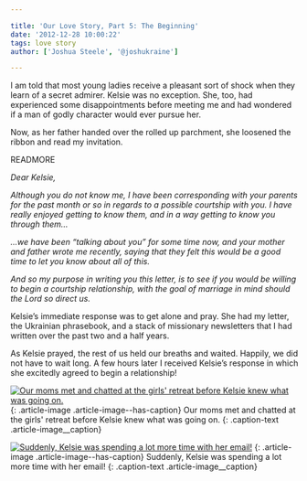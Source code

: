 ```yaml
---

title: 'Our Love Story, Part 5: The Beginning'
date: '2012-12-28 10:00:22'
tags: love story
author: ['Joshua Steele', '@joshukraine']

---
```


I am told that most young ladies receive a pleasant sort of shock when they learn of a secret admirer. Kelsie was no exception. She, too, had experienced some disappointments before meeting me and had wondered if a man of godly character would ever pursue her.

Now, as her father handed over the rolled up parchment, she loosened the ribbon and read my invitation.

READMORE

*Dear Kelsie,*

*Although you do not know me, I have been corresponding with your parents for the past month or so in regards to a possible courtship with you. I have really enjoyed getting to know them, and in a way getting to know you through them…*

*…we have been “talking about you” for some time now, and your mother and father wrote me recently, saying that they felt this would be a good time to let you know about all of this.*

*And so my purpose in writing you this letter, is to see if you would be willing to begin a courtship relationship, with the goal of marriage in mind should the Lord so direct us.*

Kelsie’s immediate response was to get alone and pray. She had my letter, the Ukrainian phrasebook, and a stack of missionary newsletters that I had written over the past two and a half years.

As Kelsie prayed, the rest of us held our breaths and waited. Happily, we did not have to wait long. A few hours later I received Kelsie’s response in which she excitedly agreed to begin a relationship!

<a href="https://s3.amazonaws.com/images.ofreport.com/2012/12/P1010014_2.jpg"><img class="size-medium wp-image-1699 " alt="Our moms met and chatted at the girls' retreat before Kelsie knew what was going on." src="https://s3.amazonaws.com/images.ofreport.com/2012/12/P1010014_2-450x337.jpg" /></a>
{: .article-image .article-image--has-caption}
Our moms met and chatted at the girls' retreat before Kelsie knew what was going on.
{: .caption-text .article-image__caption}

<a href="https://s3.amazonaws.com/images.ofreport.com/2012/12/P1010013_2.jpg"><img class="size-medium wp-image-1701 " alt="Suddenly, Kelsie was spending a lot more time with her email!" src="https://s3.amazonaws.com/images.ofreport.com/2012/12/P1010013_2-450x337.jpg" /></a>
{: .article-image .article-image--has-caption}
Suddenly, Kelsie was spending a lot more time with her email!
{: .caption-text .article-image__caption}
